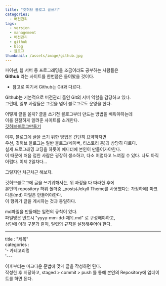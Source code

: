 ```yaml
---
title: "깃허브 블로그 글쓰기"
categories:
  - 버전관리
tags:
  - version
  - management
  - 버전관리
  - github
  - blog
  - 블로그
thumbnail: /assets/image/github.jpg
---
```


파이썬, 웹 서버 등 프로그래밍을 조금이라도 공부하는 사람들은  
**Github** 라는 사이트를 한번쯤은 들어봤을 것이다.  
 * 참고로 여기서 Github는 Git과 다르다.


Github는 기본적으로 버전관리 툴인 Git의 서버 역할을 감당하고 있다.    
그런데, 일부 사람들은 그것을 넘어 블로그로도 운영을 한다.


어떻게 글을 쓸까? 글을 쓰기전 블로그부터 만드는 방법을 배워야하는데  
이를 친절하게 알려준 사이트를 소개한다.  
[깃허브블로그만들기](https://zoomkoding.github.io/gitblog/2019/08/15/git-blog-1.html)


이후, 블로그에 글을 쓰기 위한 방법은 간단히 요약하자면  
우선, 깃허브 블로그는 일반 블로그(네이버, 티스토리 등)과 상당히 다르다.  
실제 프로그래밍 코딩을 하듯이 에디터에 본인이 만들어가야한다.  
이 때문에 처음 접한 사람은 굉장히 생소하고, 다소 어렵다고 느껴질 수 있다. 나도 아직 어렵다. 이제 2일차다...


그렇지만 차근차근 해보자.


깃허브블로그에 글을 쓰기위해서는, 위 과정을 다 따라한 후에  
본인의 repository 하위 폴더중 _posts(Jekyll Theme를 사용했다는 가정하에) 마크다운(md) 파일은 만들어야한다.  
이 행위가 글을 게시하는 것과 동일하다.  


md파일을 만들때는 일련의 규칙이 있다.  
파일명은 반드시 "yyyy-mm-dd-제목.md" 로 구성해야하고,  
상단에 아래 구문과 같이, 일련의 규칙을 설정해주어야 한다. 


---
title : "제목"  
categories :  
 '- 카테고리명  
'---


이후부터는 마크다운 문법에 맞게 글을 작성하면 된다.     
작성한 후 저장하고, staged > commit > push 를 통해 본인의 Repository에 업데이트를 하면 된다.


